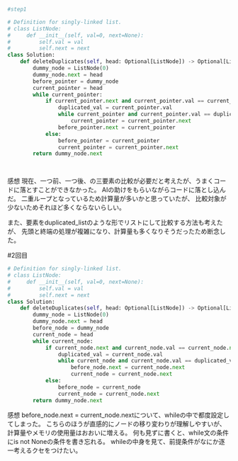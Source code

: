 ```py

#step1

# Definition for singly-linked list.
# class ListNode:
#     def __init__(self, val=0, next=None):
#         self.val = val
#         self.next = next
class Solution:
    def deleteDuplicates(self, head: Optional[ListNode]) -> Optional[ListNode]:
        dummy_node = ListNode(0)
        dummy_node.next = head
        before_pointer = dummy_node
        current_pointer = head
        while current_pointer:
            if current_pointer.next and current_pointer.val == current_pointer.next.val:
                duplicated_val = current_pointer.val
                while current_pointer and current_pointer.val == duplicated_val:
                    current_pointer = current_pointer.next
                before_pointer.next = current_pointer
            else:
                before_pointer = current_pointer
                current_pointer = current_pointer.next
        return dummy_node.next

        
```

感想
現在、一つ前、一つ後、の三要素の比較が必要だと考えたが、うまくコードに落とすことができなかった。
AIの助けをもらいながらコードに落とし込んだ。
二重ループとなっているため計算量が多いかと思っていたが、
比較対象が少ないためそれほど多くならないらしい。

また、要素をduplicated_listのような形でリストにして比較する方法も考えたが、
先頭と終端の処理が複雑になり、計算量も多くなりそうだったため断念した。

#2回目

```py
# Definition for singly-linked list.
# class ListNode:
#     def __init__(self, val=0, next=None):
#         self.val = val
#         self.next = next
class Solution:
    def deleteDuplicates(self, head: Optional[ListNode]) -> Optional[ListNode]:
        dummy_node = ListNode(0)
        dummy_node.next = head
        before_node = dummy_node
        current_node = head
        while current_node:
            if current_node.next and current_node.val == current_node.next.val:
                duplicated_val = current_node.val
                while current_node and current_node.val == duplicated_val:
                    before_node.next = current_node.next
                    current_node = current_node.next
            else:
                before_node = current_node
                current_node = current_node.next
        return dummy_node.next
```

感想
before_node.next = current_node.nextについて、whileの中で都度設定してしまった。
こちらのほうが直感的にノードの移り変わりが理解しやすいが、計算量やメモリの使用量はおおいに増える。
何も見ずに書くと、while文の条件にis not Noneの条件を書き忘れる。
whileの中身を見て、前提条件がなにか逐一考えるクセをつけたい。